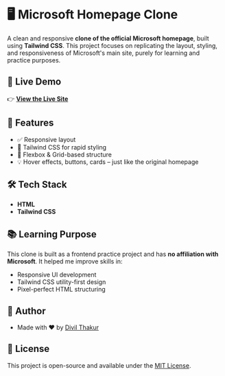 # 🖥️ Microsoft Homepage Clone

A clean and responsive **clone of the official Microsoft homepage**, built using **Tailwind CSS**. This project focuses on replicating the layout, styling, and responsiveness of Microsoft's main site, purely for learning and practice purposes.

## 🔗 Live Demo

👉 **[View the Live Site](https://divilthakur.github.io/Microsoft_Clone/)**  
<!-- Replace with your actual GitHub Pages link -->

## 📌 Features

- ✅ Responsive layout
- 🎨 Tailwind CSS for rapid styling
- 🧱 Flexbox & Grid-based structure
- 💡 Hover effects, buttons, cards – just like the original homepage

## 🛠️ Tech Stack

- **HTML**
- **Tailwind CSS**


## 📚 Learning Purpose

This clone is built as a frontend practice project and has **no affiliation with Microsoft**. It helped me improve skills in:
- Responsive UI development
- Tailwind CSS utility-first design
- Pixel-perfect HTML structuring

## 👤 Author

- Made with ❤️ by [Divil Thakur](https://github.com/DivilThakur)

## 🪪 License

This project is open-source and available under the [MIT License](LICENSE).


